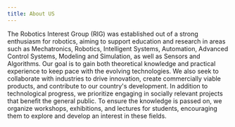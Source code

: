 ```yaml
---
title: About US
---
```


The Robotics Interest Group (RIG) was established out of a strong enthusiasm for robotics, aiming to support education and research in areas such as Mechatronics, Robotics, Intelligent Systems, Automation, Advanced Control Systems, Modeling and Simulation, as well as Sensors and Algorithms. Our goal is to gain both theoretical knowledge and practical experience to keep pace with the evolving technologies. We also seek to collaborate with industries to drive innovation, create commercially viable products, and contribute to our country's development. In addition to technological progress, we prioritize engaging in socially relevant projects that benefit the general public. To ensure the knowledge is passed on, we organize workshops, exhibitions, and lectures for students, encouraging them to explore and develop an interest in these fields.
 
